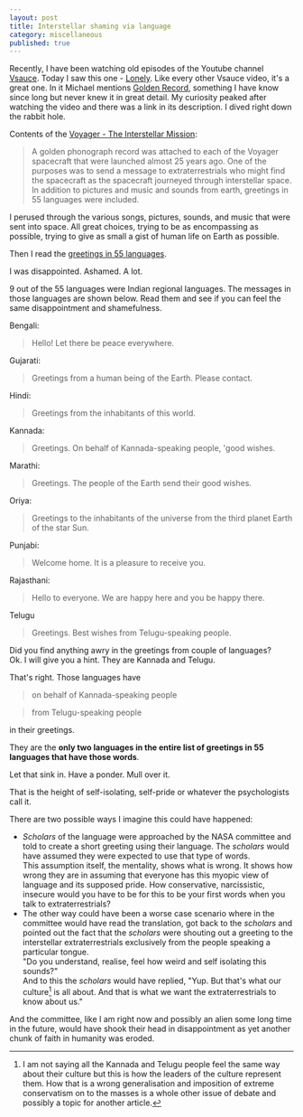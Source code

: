 ```yaml
---
layout: post
title: Interstellar shaming via language
category: miscellaneous
published: true
---      
```

Recently, I have been watching old episodes of the Youtube channel [Vsauce](https://www.youtube.com/user/Vsauce). Today I saw this one - [Lonely](https://www.youtube.com/watch?v=_QPcclYWOr4). Like every other Vsauce video, it's a great one. In it Michael mentions [Golden Record](http://voyager.jpl.nasa.gov/spacecraft/goldenrec.html), something I have know since long but never knew it in great detail. My curiosity peaked after watching the video and there was a link in its description. I dived right down the rabbit hole.      
  

Contents of the [Voyager - The Interstellar Mission](http://voyager.jpl.nasa.gov/spacecraft/goldenrec_bg.html):  

>A golden phonograph record was attached to each of the Voyager spacecraft that were launched almost 25 years ago. One of the purposes was to send a message to extraterrestrials who might find the spacecraft as the spacecraft journeyed through interstellar space. In addition to pictures and music and sounds from earth, greetings in 55 languages were included.    
    
I perused through the various songs, pictures, sounds, and music that were sent into space. All great choices, trying to be as encompassing as possible, trying to give as small a gist of human life on Earth as possible.     
  

Then I read the [greetings in 55 languages](http://voyager.jpl.nasa.gov/spacecraft/greetings.html).     

I was disappointed. Ashamed. A lot.   

9 out of the 55 languages were Indian regional languages. The messages in those languages are shown below. Read them and see if you can feel the same disappointment and shamefulness.  

Bengali:  
>Hello! Let there be peace everywhere.  
  
Gujarati:
>Greetings from a human being of the Earth. Please contact.     
 
Hindi:  
>Greetings from the inhabitants of this world.  

 Kannada:
>Greetings. On behalf of Kannada-speaking people, 'good wishes.    

Marathi:  
>Greetings. The people of the Earth send their good wishes.      

Oriya:  
>Greetings to the inhabitants of the universe from the third planet Earth of the star Sun.      

Punjabi:
>Welcome home. It is a pleasure to receive you.    

Rajasthani:    
>Hello to everyone. We are happy here and you be happy there.      

Telugu  
>Greetings. Best wishes from Telugu-speaking people.    
    
Did you find anything awry in the greetings from couple of languages?   
Ok. I will give you a hint. They are Kannada and Telugu.  
  
That's right. Those languages have   
>on behalf of Kannada-speaking people      
  

>from Telugu-speaking people
  
in their greetings.     
  

They are the __only two languages in the entire list of greetings in 55 languages that have those words__.   
      
Let that sink in. Have a ponder. Mull over it.   
  
That is the height of self-isolating, self-pride or whatever the psychologists call it.     
  
There are two possible ways I imagine this could have happened:  
- _Scholars_ of the language were approached by the NASA committee and told to create a short greeting using their language. The _scholars_ would have assumed they were expected to use that type of words.   
This assumption itself, the mentality, shows what is wrong. It shows how wrong they are in assuming that everyone has this myopic view of language and its supposed pride. How conservative, narcissistic, insecure would you have to be for this to be your first words when you talk to extraterrestrials?     
- The other way could have been a worse case scenario where in the committee would have read the translation, got back to the _scholars_ and pointed out the fact that the _scholars_ were shouting out a greeting to the interstellar extraterrestrials exclusively from the people speaking a particular tongue.   
"Do you understand, realise, feel how weird and self isolating this sounds?"  
 And to this the _scholars_ would have replied, "Yup. But that's what our culture[^1] is all about. And that is what we want the extraterrestrials to know about us."    
  

And the committee, like I am right now and possibly an alien some long time in the future, would have shook their head in disappointment as yet another chunk of faith in humanity was eroded.     
  

[^1]: I am not saying all the Kannada and Telugu people feel the same way about their culture but this is how the leaders of the culture represent them. How that is a wrong generalisation and imposition of extreme conservatism on to the masses is a whole other issue of debate and possibly a topic for another article.
